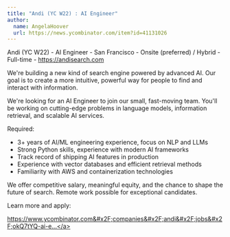```yaml
---
title: "Andi (YC W22) : AI Engineer"
author:
  name: AngelaHoover
  url: https://news.ycombinator.com/item?id=41131026
---
```

Andi (YC W22) - AI Engineer - San Francisco - Onsite (preferred) &#x2F; Hybrid - Full-time - <a href="https:&#x2F;&#x2F;andisearch.com">https:&#x2F;&#x2F;andisearch.com</a>

We&#x27;re building a new kind of search engine powered by advanced AI. Our goal is to create a more intuitive, powerful way for people to find and interact with information.

We&#x27;re looking for an AI Engineer to join our small, fast-moving team. You&#x27;ll be working on cutting-edge problems in language models, information retrieval, and scalable AI services.

Required:

- 3+ years of AI&#x2F;ML engineering experience, focus on NLP and LLMs
- Strong Python skills, experience with modern AI frameworks
- Track record of shipping AI features in production
- Experience with vector databases and efficient retrieval methods
- Familiarity with AWS and containerization technologies

We offer competitive salary, meaningful equity, and the chance to shape the future of search. Remote work possible for exceptional candidates.

Learn more and apply:

<a href="https:&#x2F;&#x2F;www.ycombinator.com&#x2F;companies&#x2F;andi&#x2F;jobs&#x2F;okQ7tYQ-ai-engineer">https:&#x2F;&#x2F;www.ycombinator.com&#x2F;companies&#x2F;andi&#x2F;jobs&#x2F;okQ7tYQ-ai-e...</a>
